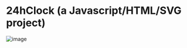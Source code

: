 # 24hClock (a Javascript/HTML/SVG project)


![image](https://user-images.githubusercontent.com/60120044/166855806-eafd8b8a-2c22-44d8-ac6f-31d5f7a82a41.png)
